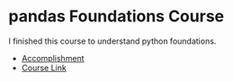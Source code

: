 # pandas Foundations Course

I finished this course to understand python foundations.

- [Accomplishment](pandas-foundations-course.pdf)
- [Course Link](https://www.datacamp.com/courses/pandas-foundations/)